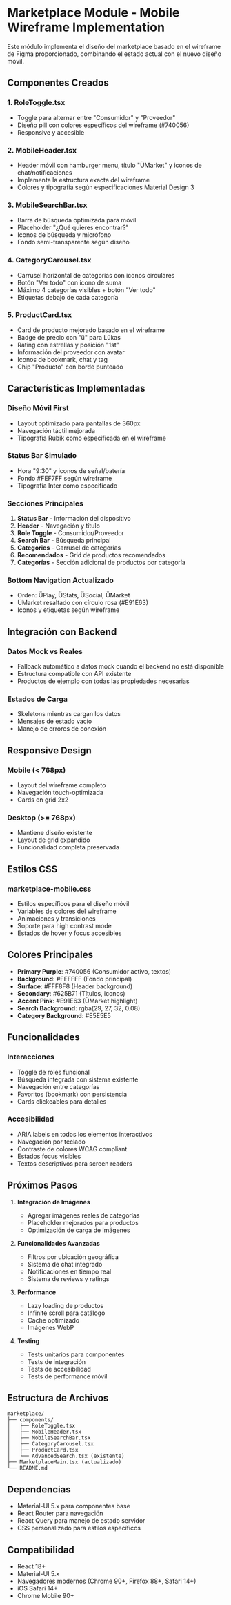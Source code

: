 # Marketplace Module - Mobile Wireframe Implementation

Este módulo implementa el diseño del marketplace basado en el wireframe de Figma proporcionado, combinando el estado actual con el nuevo diseño móvil.

## Componentes Creados

### 1. RoleToggle.tsx

- Toggle para alternar entre "Consumidor" y "Proveedor"
- Diseño pill con colores específicos del wireframe (#740056)
- Responsive y accesible

### 2. MobileHeader.tsx

- Header móvil con hamburger menu, título "ÜMarket" y iconos de chat/notificaciones
- Implementa la estructura exacta del wireframe
- Colores y tipografía según especificaciones Material Design 3

### 3. MobileSearchBar.tsx

- Barra de búsqueda optimizada para móvil
- Placeholder "¿Qué quieres encontrar?"
- Iconos de búsqueda y micrófono
- Fondo semi-transparente según diseño

### 4. CategoryCarousel.tsx

- Carrusel horizontal de categorías con iconos circulares
- Botón "Ver todo" con icono de suma
- Máximo 4 categorías visibles + botón "Ver todo"
- Etiquetas debajo de cada categoría

### 5. ProductCard.tsx

- Card de producto mejorado basado en el wireframe
- Badge de precio con "ü" para Lükas
- Rating con estrellas y posición "1st"
- Información del proveedor con avatar
- Iconos de bookmark, chat y tag
- Chip "Producto" con borde punteado

## Características Implementadas

### Diseño Móvil First

- Layout optimizado para pantallas de 360px
- Navegación táctil mejorada
- Tipografía Rubik como especificada en el wireframe

### Status Bar Simulado

- Hora "9:30" y iconos de señal/batería
- Fondo #FEF7FF según wireframe
- Tipografía Inter como especificado

### Secciones Principales

1. **Status Bar** - Información del dispositivo
2. **Header** - Navegación y título
3. **Role Toggle** - Consumidor/Proveedor
4. **Search Bar** - Búsqueda principal
5. **Categories** - Carrusel de categorías
6. **Recomendados** - Grid de productos recomendados
7. **Categorías** - Sección adicional de productos por categoría

### Bottom Navigation Actualizado

- Orden: ÜPlay, ÜStats, ÜSocial, ÜMarket
- ÜMarket resaltado con círculo rosa (#E91E63)
- Iconos y etiquetas según wireframe

## Integración con Backend

### Datos Mock vs Reales

- Fallback automático a datos mock cuando el backend no está disponible
- Estructura compatible con API existente
- Productos de ejemplo con todas las propiedades necesarias

### Estados de Carga

- Skeletons mientras cargan los datos
- Mensajes de estado vacío
- Manejo de errores de conexión

## Responsive Design

### Mobile (< 768px)

- Layout del wireframe completo
- Navegación touch-optimizada
- Cards en grid 2x2

### Desktop (>= 768px)

- Mantiene diseño existente
- Layout de grid expandido
- Funcionalidad completa preservada

## Estilos CSS

### marketplace-mobile.css

- Estilos específicos para el diseño móvil
- Variables de colores del wireframe
- Animaciones y transiciones
- Soporte para high contrast mode
- Estados de hover y focus accesibles

## Colores Principales

- **Primary Purple**: #740056 (Consumidor activo, textos)
- **Background**: #FFFFFF (Fondo principal)
- **Surface**: #FFF8F8 (Header background)
- **Secondary**: #625B71 (Títulos, iconos)
- **Accent Pink**: #E91E63 (ÜMarket highlight)
- **Search Background**: rgba(29, 27, 32, 0.08)
- **Category Background**: #E5E5E5

## Funcionalidades

### Interacciones

- Toggle de roles funcional
- Búsqueda integrada con sistema existente
- Navegación entre categorías
- Favoritos (bookmark) con persistencia
- Cards clickeables para detalles

### Accesibilidad

- ARIA labels en todos los elementos interactivos
- Navegación por teclado
- Contraste de colores WCAG compliant
- Estados focus visibles
- Textos descriptivos para screen readers

## Próximos Pasos

1. **Integración de Imágenes**

   - Agregar imágenes reales de categorías
   - Placeholder mejorados para productos
   - Optimización de carga de imágenes

2. **Funcionalidades Avanzadas**

   - Filtros por ubicación geográfica
   - Sistema de chat integrado
   - Notificaciones en tiempo real
   - Sistema de reviews y ratings

3. **Performance**

   - Lazy loading de productos
   - Infinite scroll para catálogo
   - Cache optimizado
   - Imágenes WebP

4. **Testing**
   - Tests unitarios para componentes
   - Tests de integración
   - Tests de accesibilidad
   - Tests de performance móvil

## Estructura de Archivos

```
marketplace/
├── components/
│   ├── RoleToggle.tsx
│   ├── MobileHeader.tsx
│   ├── MobileSearchBar.tsx
│   ├── CategoryCarousel.tsx
│   ├── ProductCard.tsx
│   └── AdvancedSearch.tsx (existente)
├── MarketplaceMain.tsx (actualizado)
└── README.md
```

## Dependencias

- Material-UI 5.x para componentes base
- React Router para navegación
- React Query para manejo de estado servidor
- CSS personalizado para estilos específicos

## Compatibilidad

- React 18+
- Material-UI 5.x
- Navegadores modernos (Chrome 90+, Firefox 88+, Safari 14+)
- iOS Safari 14+
- Chrome Mobile 90+
